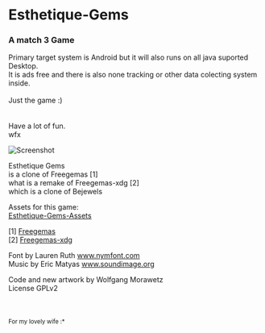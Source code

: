 # Esthetique-Gems
### A match 3 Game

Primary target system is Android but it will also runs on all java suported Desktop.<br>
It is ads free and there is also none tracking or other data colecting system inside.<br>
<br>
Just the game :)<br>
<br>
<br>
Have a lot of fun.<br>
wfx

![Screenshot](https://raw.githubusercontent.com/wfx/Esthetique-Gems/master/android/assets/screenshot.png)

Esthetique Gems<br>
is a clone of Freegemas [1]<br>
what is a remake of Freegemas-xdg [2]<br>
which is a clone of Bejewels

Assets for this game:<br>
[Esthetique-Gems-Assets](https://github.com/wfx/Esthetique-Gems-Assets)<br>

\[1\] [Freegemas](https://github.com/aliexx/freegemas)<br>
\[2\] [Freegemas-xdg](https://github.com/saltares/freegemas-gdx)

Font by Lauren Ruth www.nymfont.com<br>
Music by Eric Matyas www.soundimage.org<br>

Code and new artwork by Wolfgang Morawetz<br>
License GPLv2
<br>
<br>
<br>
<br>
<sub>For my lovely wife :*</sub>
